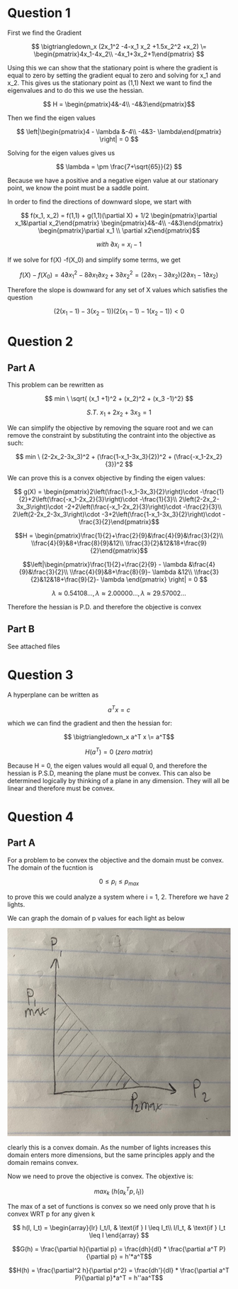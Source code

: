 # Question 1
First we find the Gradient

$$ \bigtriangledown_x (2x_1^2 -4-x_1 x_2 +1.5x_2^2 +x_2) \=  \begin{pmatrix}4x_1-4x_2\\
 -4x_1+3x_2+1\end{pmatrix} $$
  
 Using this we can show that the stationary point is where the gradient is equal to zero by setting the gradient equal to zero and solving for x_1 and x_2. This gives us the stationary point as (1,1)
 Next we want to find the eigenvalues and to do this we use the hessian. 
 
 $$ H = \begin{pmatrix}4&-4\\
 -4&3\end{pmatrix}$$
 
 Then we find the eigen values 
 
 $$   \left|\begin{pmatrix}4 - \lambda &-4\\
 -4&3- \lambda\end{pmatrix} \right| = 0 $$
 
 Solving for the eigen values gives us
 
 $$ \lambda = \pm \frac{7+\sqrt{65}}{2} $$
 
 Because we have a positive and a negative eigen value at our stationary point, we know the point must be a saddle point.
 
 In order to find the directions of downward slope, we start with
 
 $$ f(x_1, x_2) = f(1,1) + g(1,1)(\partial X) + 1/2 \begin{pmatrix}\partial x_1&\partial x_2\end{pmatrix} \begin{pmatrix}4&-4\\
 -4&3\end{pmatrix}  \begin{pmatrix}\partial x_1 \\
 \partial x2\end{pmatrix}$$
 
 $$ with\  \partial x_i = x_i - 1$$

If we solve for f(X) -f(X_0) and simplify some terms, we get

$$ f(X) -f(X_0) = 4\partial x_1^2-8\partial x_1 \partial x_2+3 \partial x_2^2= (2 \partial x_1 - 3 \partial x_2)(2 \partial x_1 - 1 \partial x_2)$$

Therefore the slope is downward for any set of X values which satisfies the question 

$$(2 (x_1 - 1) - 3 (x_2 - 1))(2 (x_1 - 1) - 1 (x_2 - 1)) < 0 $$

# Question 2

## Part A
This problem can be rewritten as 

$$ min \ \sqrt{ (x_1 +1)^2 + (x_2)^2 + (x_3 -1)^2} $$

$$S.T.\ x_1+2x_2+3x_3 = 1$$

We can simplify the objective by removing the square root and we can remove the constraint by substituting the contraint into the objective as such:

$$ min \  (2-2x_2-3x_3)^2 + (\frac{1-x_1-3x_3}{2})^2 + (\frac{-x_1-2x_2}{3})^2 $$

We can prove this is a convex objective by finding the eigen values:

$$ g(X) = \begin{pmatrix}2\left(\frac{1-x_1-3x_3}{2}\right)\cdot -\frac{1}{2}+2\left(\frac{-x_1-2x_2}{3}\right)\cdot -\frac{1}{3}\\
2\left(2-2x_2-3x_3\right)\cdot -2+2\left(\frac{-x_1-2x_2}{3}\right)\cdot -\frac{2}{3}\\
2\left(2-2x_2-3x_3\right)\cdot -3+2\left(\frac{1-x_1-3x_3}{2}\right)\cdot -\frac{3}{2}\end{pmatrix}$$

$$H = \begin{pmatrix}\frac{1}{2}+\frac{2}{9}&\frac{4}{9}&\frac{3}{2}\\
\\frac{4}{9}&8+\frac{8}{9}&12\\
\\frac{3}{2}&12&18+\frac{9}{2}\end{pmatrix}$$

 $$\left|\begin{pmatrix}\frac{1}{2}+\frac{2}{9} - \lambda &\frac{4}{9}&\frac{3}{2}\\
\\frac{4}{9}&8+\frac{8}{9}- \lambda &12\\
\\frac{3}{2}&12&18+\frac{9}{2}- \lambda \end{pmatrix} \right| = 0 $$

$$ λ\approx 0.54108\dots ,λ\approx 2.00000\dots ,λ\approx 29.57002\dots $$ 

Therefore the hessian is P.D. and therefore the objective is convex

## Part B
See attached  files

# Question 3

A hyperplane can be written as 

$$ a^T x = c$$

which we can find the gradient and then the hessian for:

$$ \bigtriangledown_x  a^T x \=   a^T$$

$$H(a^T) = 0 \ (zero\ matrix) $$

Because H = 0, the eigen values would all equal 0, and therefore the hessian is P.S.D, meaning the plane must be convex. This can also be determined logically by thinking of a plane in any dimension. They will all be linear and therefore must be convex.

# Question 4

## Part A
For a problem to be convex the objective and the domain must be convex.
The domain of the fucntion is 

$$ 0 \leq p_i \leq p_{max} $$

to prove this we could analyze a system where i = 1, 2. Therefore we have 2 lights. 

We can graph the domain of p values for each light as below

![image](IMG_1452.jpg)

clearly this is a convex domain. As the number of lights increases this domain enters more dimensions, but the same principles apply and the domain remains convex.

Now we need to prove the objective is convex. The objextive is:

$$ {max}_k \ (h(a_k^T p, I_t)) $$

The max of a set of functions is convex so we need only prove that h is convex WRT p for any given k

$$ h(I, I_t) = 
    \begin{array}{lr}
        I_t/I, & \text{if } I \leq I_t\\
         I/I_t, & \text{if } I_t \leq I
    \end{array}
 $$ 

$$G(h) = \frac{\partial h}{\partial p} = \frac{dh}{dI} * \frac{\partial a^T P}{\partial p} = h'*a^T$$

$$H(h) =  \frac{\partial^2 h}{\partial p^2} = \frac{dh'}{dI} * \frac{\partial a^T P}{\partial p}*a^T = h''aa^T$$

